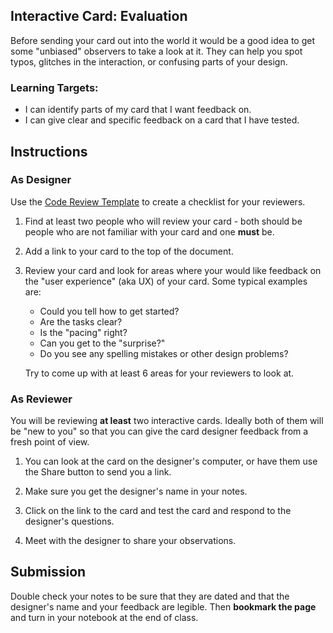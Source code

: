 [//]: # ( <p><iframe src="https://douglasurner.github.io/GDP1/projects/1/P1.3-evaluate" width="100%" height="666px"></iframe></p> )

[template]: https://docs.google.com/document/d/14LTDyPfeAhV2kbx363k73BDzlKLGj4WPJhTKWoo9ax4/copy

## Interactive Card: Evaluation

Before sending your card out into the world it would be a good idea to get some "unbiased" observers to take a look at it. They can help you spot typos, glitches in the interaction, or confusing parts of your design.

### Learning Targets:

* I can identify parts of my card that I want feedback on.
* I can give clear and specific feedback on a card that I have tested.

## Instructions

### As Designer

Use the [Code Review Template][template] to create a checklist for your reviewers.

1. Find at least two people who will review your card - both should be people who are not familiar with your card and one **must** be.

1. Add a link to your card to the top of the document.

1. Review your card and look for areas where your would like feedback on the "user experience" (aka UX) of your card. Some typical examples are:
   - Could you tell how to get started?
   - Are the tasks clear?
   - Is the "pacing" right?
   - Can you get to the "surprise?"
   - Do you see any spelling mistakes or other design problems?

   Try to come up with at least 6 areas for your reviewers to look at.

### As Reviewer

You will be reviewing **at least** two interactive cards. Ideally both of them will be "new to you" so that you can give the card designer feedback from a fresh point of view.

1. You can look at the card on the designer's computer, or have them use the Share button to send you a link.

1. Make sure you get the designer's name in your notes.

1. Click on the link to the card and test the card and respond to the designer's questions.

1. Meet with the designer to share your observations.

## Submission

Double check your notes to be sure that they are dated and that the designer's name and your feedback are legible. Then **bookmark the page** and turn in your notebook at the end of class.
